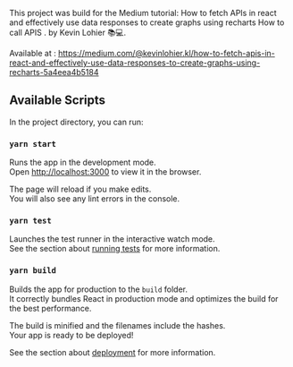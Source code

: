 This project was build for the Medium tutorial: How to fetch APIs in react and effectively use data responses to create graphs using recharts How to call APIS . by Kevin Lohier 📚💻.

Available at : https://medium.com/@kevinlohier.kl/how-to-fetch-apis-in-react-and-effectively-use-data-responses-to-create-graphs-using-recharts-5a4eea4b5184
## Available Scripts

In the project directory, you can run:

### `yarn start`

Runs the app in the development mode.<br />
Open [http://localhost:3000](http://localhost:3000) to view it in the browser.

The page will reload if you make edits.<br />
You will also see any lint errors in the console.

### `yarn test`

Launches the test runner in the interactive watch mode.<br />
See the section about [running tests](https://facebook.github.io/create-react-app/docs/running-tests) for more information.

### `yarn build`

Builds the app for production to the `build` folder.<br />
It correctly bundles React in production mode and optimizes the build for the best performance.

The build is minified and the filenames include the hashes.<br />
Your app is ready to be deployed!

See the section about [deployment](https://facebook.github.io/create-react-app/docs/deployment) for more information.

